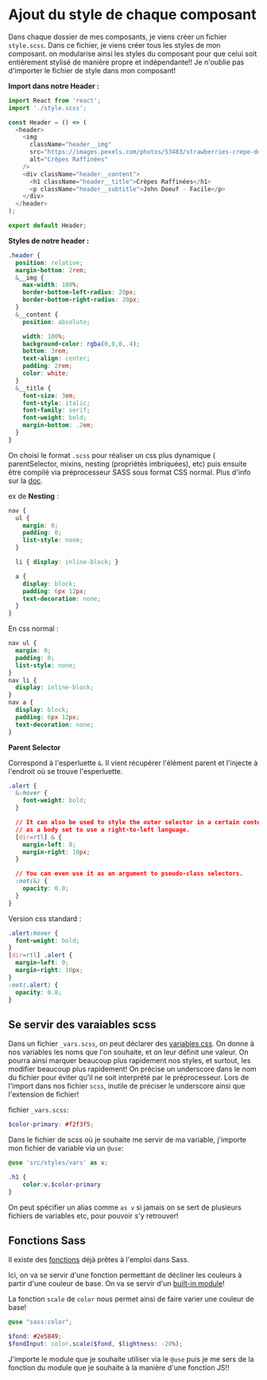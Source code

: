 # Ajout du style de chaque composant

Dans chaque dossier de mes composants, je viens créer un fichier `style.scss`. Dans ce fichier, je viens créer tous les styles de mon composant. on modularise ainsi les styles du composant pour que celui soit entièrement stylisé de manière propre et indépendante!! Je n'oublie pas d'importer le fichier de style dans mon composant!

**Import dans notre Header :**

```js
import React from 'react';
import './style.scss';

const Header = () => (
  <header>
    <img
      className="header__img"
      src="https://images.pexels.com/photos/53483/strawberries-crepe-dessert-sweet-53483.jpeg?auto=compress&cs=tinysrgb&h=650&w=940"
      alt="Crêpes Raffinées"
    />
    <div className="header__content">
      <h1 className="header__title">Crêpes Raffinées</h1>
      <p className="header__subtitle">John Doeuf - Facile</p>
    </div>
  </header>
);

export default Header;
```

**Styles de notre header :**

```css
.header {
  position: relative;
  margin-bottom: 2rem;
  &__img {
    max-width: 100%;
    border-bottom-left-radius: 20px;
    border-bottom-right-radius: 20px;
  }
  &__content {
    position: absolute;

    width: 100%;
    background-color: rgba(0,0,0,.4);
    bottom: 3rem;
    text-align: center;
    padding: 2rem;
    color: white;
  }
  &__title {
    font-size: 3em;
    font-style: italic;
    font-family: serif;
    font-weight: bold;
    margin-bottom: .2em;
  }
}
```

On choisi le format ``.scss`` pour réaliser un css plus dynamique ( parentSelector, mixins, nesting (propriétés imbriquées), etc) puis ensuite être compilé via préprocesseur SASS sous format CSS normal.
Plus d'info sur la [doc](https://sass-lang.com/documentation).

ex de **Nesting** : 
```css
nav {
  ul {
    margin: 0;
    padding: 0;
    list-style: none;
  }

  li { display: inline-block; }

  a {
    display: block;
    padding: 6px 12px;
    text-decoration: none;
  }
}
```

En css normal :

```css
nav ul {
  margin: 0;
  padding: 0;
  list-style: none;
}
nav li {
  display: inline-block;
}
nav a {
  display: block;
  padding: 6px 12px;
  text-decoration: none;
}
```

**Parent Selector**

Correspond à l'esperluette `&`. Il vient récupérer l'élément parent et l'injecte à l'endroit où se trouve l'esperluette.

```css
.alert {
  &:hover {
    font-weight: bold;
  }

  // It can also be used to style the outer selector in a certain context, such
  // as a body set to use a right-to-left language.
  [dir=rtl] & {
    margin-left: 0;
    margin-right: 10px;
  }

  // You can even use it as an argument to pseudo-class selectors.
  :not(&) {
    opacity: 0.8;
  }
}
```

Version css standard :

```css
.alert:hover {
  font-weight: bold;
}
[dir=rtl] .alert {
  margin-left: 0;
  margin-right: 10px;
}
:not(.alert) {
  opacity: 0.8;
}
```

## Se servir des varaiables scss

Dans un fichier `_vars.scss`, on peut déclarer des [variables css](https://sass-lang.com/documentation/variables). On donne à nos variables les noms que l'on souhaite, et on leur définit une valeur. On pourra ainsi marquer beaucoup plus rapidement nos styles, et surtout, les modifier beaucoup plus rapidement!
On précise un underscore dans le nom du fichier pour éviter qu'il ne soit interprété par le préprocesseur. Lors de l'import dans nos fichier `scss`, inutile de préciser le underscore ainsi que l'extension de fichier!

fichier `_vars.scss`:

```scss
$color-primary: #f2f3f5;
```

Dans le fichier de scss où je souhaite me servir de ma variable, j'importe mon fichier de variable via un `@use`:

```scss
@use 'src/styles/vars' as v;

.h1 {
    color:v.$color-primary
}
```

On peut spécifier un alias comme `as v` si jamais on se sert de plusieurs fichiers de variables etc, pour pouvoir s'y retrouver!

## Fonctions Sass

Il existe des [fonctions](https://sass-lang.com/documentation/at-rules/function) déjà prêtes à l'emploi dans Sass.

Ici, on va se servir d'une fonction permettant de décliner les couleurs à partir d'une couleur de base. On va se servir d'un [built-in module](https://sass-lang.com/documentation/modules/color)!

La fonction `scale` de `color` nous permet ainsi de faire varier une couleur de base!

```scss
@use "sass:color";

$fond: #2e5849;
$fondInput: color.scale($fond, $lightness: -20%);
```

J'importe le module que je souhaite utiliser via le `@use` puis je me sers de la fonction du module que je souhaite à la manière d'une fonction JS!!